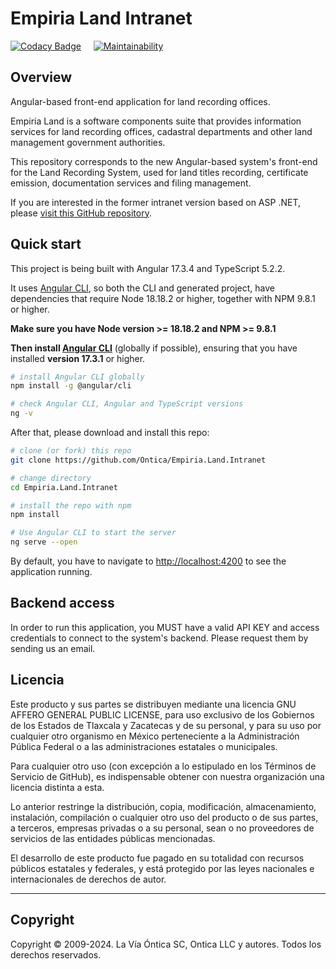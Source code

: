 # Empiria Land Intranet

[![Codacy Badge](https://app.codacy.com/project/badge/Grade/8196784df6c84aeeba72f688e487900c)](https://www.codacy.com/gh/Ontica/Empiria.Land.Intranet/dashboard?utm_source=github.com&amp;utm_medium=referral&amp;utm_content=Ontica/Empiria.Land.Intranet&amp;utm_campaign=Badge_Grade) &nbsp; &nbsp; [![Maintainability](https://api.codeclimate.com/v1/badges/a244519759af509b7b73/maintainability)](https://codeclimate.com/github/Ontica/Empiria.Land.Intranet/maintainability)

## Overview

Angular-based front-end application for land recording offices.

Empiria Land is a software components suite that provides information services for land recording offices, cadastral departments and other land management government authorities.

This repository corresponds to the new Angular-based system's front-end for the Land Recording System, used for land titles recording, certificate emission, documentation services and filing management.

If you are interested in the former intranet version based on ASP .NET, please [visit this GitHub repository](https://github.com/Ontica/Empiria.Land.Tlaxcala/tree/master/intranet).

## Quick start

This project is being built with Angular 17.3.4 and TypeScript 5.2.2.

It uses [Angular CLI](https://github.com/angular/angular-cli), so both the CLI and generated project, have dependencies that require Node 18.18.2 or higher, together with NPM 9.8.1 or higher.

**Make sure you have Node version >= 18.18.2 and NPM >= 9.8.1**

**Then install [Angular CLI](https://github.com/angular/angular-cli)** (globally if possible), ensuring that you have installed **version 17.3.1** or higher.

```bash
# install Angular CLI globally
npm install -g @angular/cli

# check Angular CLI, Angular and TypeScript versions
ng -v
```

After that, please download and install this repo:

```bash
# clone (or fork) this repo
git clone https://github.com/Ontica/Empiria.Land.Intranet

# change directory
cd Empiria.Land.Intranet

# install the repo with npm
npm install

# Use Angular CLI to start the server
ng serve --open
```

By default, you have to navigate to [http://localhost:4200](http://localhost:4200) to see the application running.

## Backend access

In order to run this application, you MUST have a valid API KEY and access credentials to connect to the system's backend. Please request them by sending us an email.

## Licencia

Este producto y sus partes se distribuyen mediante una licencia GNU AFFERO
GENERAL PUBLIC LICENSE, para uso exclusivo de los Gobiernos de los Estados
de Tlaxcala y Zacatecas y de su personal, y para su uso por cualquier otro
organismo en México perteneciente  a la Administración Pública Federal o a
las administraciones estatales o municipales.

Para cualquier otro uso (con excepción  a lo estipulado en los Términos de
Servicio de GitHub), es indispensable obtener con nuestra organización una
licencia distinta a esta.

Lo anterior restringe la distribución, copia, modificación, almacenamiento,
instalación, compilación o cualquier otro uso del producto o de sus partes,
a terceros, empresas privadas o a su personal, sean o no proveedores de
servicios de las entidades públicas mencionadas.

El desarrollo de este producto fue pagado en su totalidad con recursos
públicos estatales y federales, y está protegido por las leyes nacionales
e internacionales de derechos de autor.

-----------------------------------------------------------------------

## Copyright

Copyright © 2009-2024. La Vía Óntica SC, Ontica LLC y autores.
Todos los derechos reservados.
